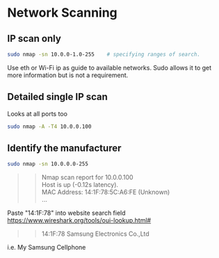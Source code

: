 # Network Scanning

## IP scan only
```bash
sudo nmap -sn 10.0.0-1.0-255    # specifying ranges of search. 
```
Use eth or Wi-Fi ip as guide to available networks.
Sudo allows it to get more information but is not a requirement.

## Detailed single IP scan
Looks at all ports too
```bash
sudo nmap -A -T4 10.0.0.100
```

## Identify the manufacturer

```bash
sudo nmap -sn 10.0.0.0-255
```
>> Nmap scan report for 10.0.0.100\
>> Host is up (-0.12s latency).\
>> MAC Address: 14:1F:78:5C:A6:FE (Unknown)\
>> ...
> 
Paste "14:1F:78" into website search field https://www.wireshark.org/tools/oui-lookup.html#
>> 14:1F:78 Samsung Electronics Co.,Ltd

i.e. My Samsung Cellphone
